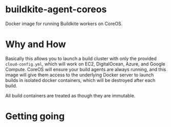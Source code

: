 # buildkite-agent-coreos

Docker image for running Buildkite workers on CoreOS.

# Why and How

Basically this allows you to launch a build cluster with only the provided `cloud-config.yml`, which will work on EC2, DigitalOcean, Azure, and Google Compute. CoreOS will ensure your build agents are always running, and this image will give them access to the underlying Docker server to launch builds in isolated docker containers, which will be destroyed after each build.

All build containers are treated as though they are immutable.

# Getting going

